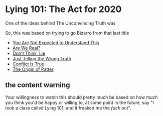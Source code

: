 # Lying 101: The Act for 2020

One of the ideas behind The Unconvincing Truth was

So, this was based on trying to go Bizarro from that last title

- [You Are Not Expected to Understand This](ranvw-0whnh-068qg-v5gmd-wtb0c)
- [Are We Real?](qm2yx-42jkp-8r8ad-jmv3h-vzfas)
- [Don't Think, Lie](ppn63-bt89f-wt8p2-evtz5-tvrcp)
- [Just Telling the Wrong Truth](nf0mz-hgzvh-cp92p-edz2h-tbdjg)
- [Conflict is True](tqt4w-s3jjh-448g0-67mr6-j9rcb)
- [The Origin of Patter](s3csg-h2s76-cd9sv-5tj48-2yrrw)

## the content warning

Your willingness to watch this should pretty much be based on how much you think you'd be happy or willing to, at some point in the future, say "I took a class called Lying 101, and it freaked me the *fuck* out",
